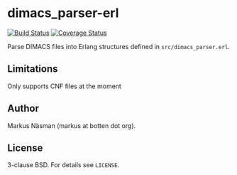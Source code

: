 dimacs_parser-erl
=================
[![Build Status](https://travis-ci.org/markusn/dimacs_parser-erl.png?branch=master)](https://travis-ci.org/markusn/bfer)
[![Coverage Status](https://coveralls.io/repos/markusn/dimacs_parser-erl/badge.png?branch=master)](https://coveralls.io/r/markusn/dimacs_parser-erl?branch=master)

Parse DIMACS files into Erlang structures defined in `src/dimacs_parser.erl`.

## Limitations

Only supports CNF files at the moment

## Author
Markus Näsman (markus at botten dot org).

## License
3-clause BSD. For details see `LICENSE`.

